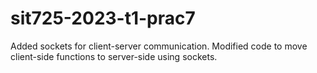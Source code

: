 # sit725-2023-t1-prac7
Added sockets for client-server communication. Modified code to move client-side functions to 
server-side using sockets.

